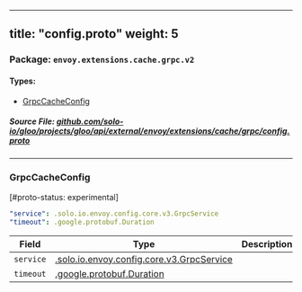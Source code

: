 
---
title: "config.proto"
weight: 5
---

<!-- Code generated by solo-kit. DO NOT EDIT. -->


### Package: `envoy.extensions.cache.grpc.v2` 
#### Types:


- [GrpcCacheConfig](#grpccacheconfig)
  



##### Source File: [github.com/solo-io/gloo/projects/gloo/api/external/envoy/extensions/cache/grpc/config.proto](https://github.com/solo-io/gloo/blob/master/projects/gloo/api/external/envoy/extensions/cache/grpc/config.proto)





---
### GrpcCacheConfig

 
[#proto-status: experimental]

```yaml
"service": .solo.io.envoy.config.core.v3.GrpcService
"timeout": .google.protobuf.Duration

```

| Field | Type | Description |
| ----- | ---- | ----------- | 
| `service` | [.solo.io.envoy.config.core.v3.GrpcService](../../../../config/core/v3/grpc_service.proto.sk/#grpcservice) |  |
| `timeout` | [.google.protobuf.Duration](https://developers.google.com/protocol-buffers/docs/reference/csharp/class/google/protobuf/well-known-types/duration) |  |





<!-- Start of HubSpot Embed Code -->
<script type="text/javascript" id="hs-script-loader" async defer src="//js.hs-scripts.com/5130874.js"></script>
<!-- End of HubSpot Embed Code -->
